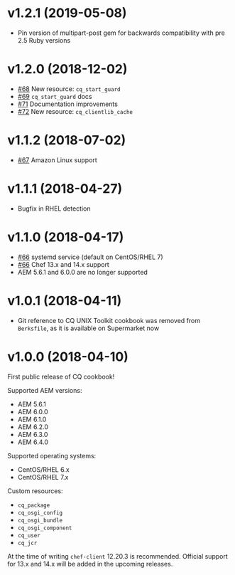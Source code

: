 # v1.2.1 (2019-05-08)

* Pin version of multipart-post gem for backwards compatibility with pre 2.5 Ruby versions

# v1.2.0 (2018-12-02)

* [#68](https://github.com/jwadolowski/cookbook-cq/pull/68) New resource: `cq_start_guard`
* [#69](https://github.com/jwadolowski/cookbook-cq/pull/69) `cq_start_guard` docs
* [#71](https://github.com/jwadolowski/cookbook-cq/pull/71) Documentation improvements
* [#72](https://github.com/jwadolowski/cookbook-cq/pull/72) New resource: `cq_clientlib_cache`

# v1.1.2 (2018-07-02)

* [#67](https://github.com/jwadolowski/cookbook-cq/pull/67) Amazon Linux support

# v1.1.1 (2018-04-27)

* Bugfix in RHEL detection

# v1.1.0 (2018-04-17)

* [#66](https://github.com/jwadolowski/cookbook-cq/pull/66) systemd service (default on CentOS/RHEL 7)
* [#66](https://github.com/jwadolowski/cookbook-cq/pull/66) Chef 13.x and 14.x support
* AEM 5.6.1 and 6.0.0 are no longer supported

# v1.0.1 (2018-04-11)

* Git reference to CQ UNIX Toolkit cookbook was removed from `Berksfile`, as it
  is available on Supermarket now

# v1.0.0 (2018-04-10)

First public release of CQ cookbook!

Supported AEM versions:

* AEM 5.6.1
* AEM 6.0.0
* AEM 6.1.0
* AEM 6.2.0
* AEM 6.3.0
* AEM 6.4.0

Supported operating systems:

* CentOS/RHEL 6.x
* CentOS/RHEL 7.x

Custom resources:

* `cq_package`
* `cq_osgi_config`
* `cq_osgi_bundle`
* `cq_osgi_component`
* `cq_user`
* `cq_jcr`

At the time of writing `chef-client` 12.20.3 is recommended. Official support
for 13.x and 14.x will be added in the upcoming releases.
